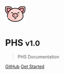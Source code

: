 <!-- _coverpage.md -->

![logo](_media/pig.png)

# PHS <small>v1.0</small>

> PHS Documentation

[GitHub](https://github.com/Senpai-Coders/CAPSTONE-PHS-Machine.git)
[Get Started](#phs)
